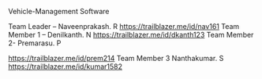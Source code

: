  Vehicle-Management Software 
 
 Team Leader –
Naveenprakash. R
https://trailblazer.me/id/nav161
 Team Member 1 –
 Denilkanth. N
 https://trailblazer.me/id/dkanth123
Team Member 2- 
Premarasu. P
 
https://trailblazer.me/id/prem214
 Team Member 3 
Nanthakumar. S
https://trailblazer.me/id/kumar1582
